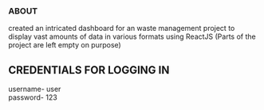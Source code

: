 ### ABOUT
created an intricated dashboard for an waste management project to display vast amounts of data in various formats using ReactJS (Parts of the project are left empty on purpose)
## CREDENTIALS FOR LOGGING IN 
username- user <br>
password- 123 <br>
